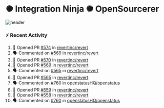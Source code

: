  
<h1 align="center">✺ Integration Ninja ✺ OpenSourcerer</h1>

![header](https://github.com/Nabhag8848/Nabhag8848/assets/65061890/3ecbdaa2-ea2a-4413-a40a-87945f5fb05a)

### :zap: Recent Activity

<!--START_SECTION:activity-->
1. 💪 Opened PR [#574](https://github.com/revertinc/revert/pull/574) in [revertinc/revert](https://github.com/revertinc/revert)
2. 🗣 Commented on [#569](https://github.com/revertinc/revert/pull/569#issuecomment-2111783640) in [revertinc/revert](https://github.com/revertinc/revert)
3. 💪 Opened PR [#570](https://github.com/revertinc/revert/pull/570) in [revertinc/revert](https://github.com/revertinc/revert)
4. 💪 Opened PR [#569](https://github.com/revertinc/revert/pull/569) in [revertinc/revert](https://github.com/revertinc/revert)
5. 🗣 Commented on [#565](https://github.com/revertinc/revert/pull/565#issuecomment-2108222750) in [revertinc/revert](https://github.com/revertinc/revert)
6. 💪 Opened PR [#565](https://github.com/revertinc/revert/pull/565) in [revertinc/revert](https://github.com/revertinc/revert)
7. 🗣 Commented on [#760](https://github.com/openstatusHQ/openstatus/pull/760#issuecomment-2100060476) in [openstatusHQ/openstatus](https://github.com/openstatusHQ/openstatus)
8. 💪 Opened PR [#559](https://github.com/revertinc/revert/pull/559) in [revertinc/revert](https://github.com/revertinc/revert)
9. 💪 Opened PR [#558](https://github.com/revertinc/revert/pull/558) in [revertinc/revert](https://github.com/revertinc/revert)
10. 🗣 Commented on [#760](https://github.com/openstatusHQ/openstatus/pull/760#issuecomment-2095333107) in [openstatusHQ/openstatus](https://github.com/openstatusHQ/openstatus)
<!--END_SECTION:activity-->

  



